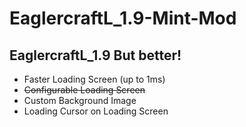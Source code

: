# EaglercraftL_1.9-Mint-Mod
## EaglercraftL_1.9 But better!

- Faster Loading Screen (up to 1ms)
- ~~Configurable Loading Screen~~
- Custom Background Image
- Loading Cursor on Loading Screen
